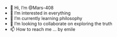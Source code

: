 - 👋 Hi, I’m @Mars-408
- 👀 I’m interested in everything
- 🌱 I’m currently learning philosophy
- 💞️ I’m looking to collaborate on exploring the truth
- 📫 How to reach me ... by emile

<!---
Mars-408/Mars-408 is a ✨ special ✨ repository because its `README.md` (this file) appears on your GitHub profile.
You can click the Preview link to take a look at your changes.
--->
